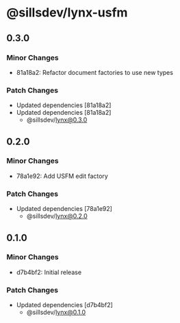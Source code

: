 # @sillsdev/lynx-usfm

## 0.3.0

### Minor Changes

- 81a18a2: Refactor document factories to use new types

### Patch Changes

- Updated dependencies [81a18a2]
- Updated dependencies [81a18a2]
  - @sillsdev/lynx@0.3.0

## 0.2.0

### Minor Changes

- 78a1e92: Add USFM edit factory

### Patch Changes

- Updated dependencies [78a1e92]
  - @sillsdev/lynx@0.2.0

## 0.1.0

### Minor Changes

- d7b4bf2: Initial release

### Patch Changes

- Updated dependencies [d7b4bf2]
  - @sillsdev/lynx@0.1.0
